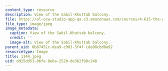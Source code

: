 ```yaml
---
content_type: resource
description: View of the Sabil-Khuttab balcony.
file: https://ol-ocw-studio-app-qa.s3.amazonaws.com/courses/4-615-the-architecture-of-cairo-spring-2002/dd15dd530bfe8e6a2520de362f98c248_1144.jpeg
file_type: image/jpeg
image_metadata:
  caption: View of the Sabil-Khuttab balcony.
  credit: ''
  image-alt: View of the Sabil-Khuttab balcony.
parent_uid: 0b87451c-dea9-c903-5f4f-cde08cbd0a92
resourcetype: Image
title: 1144.jpeg
uid: dd15dd53-0bfe-8e6a-2520-de362f98c248
---
```

